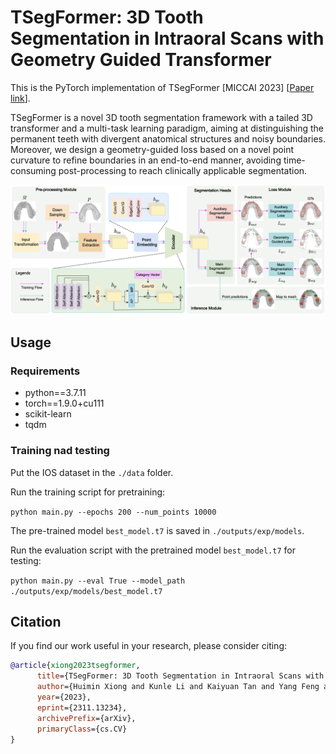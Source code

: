# TSegFormer: 3D Tooth Segmentation in Intraoral Scans with Geometry Guided Transformer

This is the PyTorch implementation of TSegFormer [MICCAI 2023] [[Paper link](https://link.springer.com/chapter/10.1007/978-3-031-43987-2_41)]. 

TSegFormer is a novel 3D tooth segmentation framework with a tailed 3D transformer and a multi-task learning paradigm, 
aiming at distinguishing the permanent teeth with divergent anatomical structures and noisy boundaries. Moreover, we 
design a geometry-guided loss based on a novel point curvature to refine boundaries in an end-to-end manner, avoiding 
time-consuming post-processing to reach clinically applicable segmentation.

![avatar](pipeline.png)

## Usage

### Requirements

* python==3.7.11
* torch==1.9.0+cu111
* scikit-learn
* tqdm

### Training nad testing 
Put the IOS dataset in the `./data` folder.  

Run the training script for pretraining:

`python main.py --epochs 200 --num_points 10000`

The pre-trained model `best_model.t7` is saved in `./outputs/exp/models`.  

Run the evaluation script with the pretrained model `best_model.t7` for testing:

`python main.py --eval True --model_path ./outputs/exp/models/best_model.t7`

## Citation

If you find our work useful in your research, please consider citing:

```bibtex
@article{xiong2023tsegformer,
      title={TSegFormer: 3D Tooth Segmentation in Intraoral Scans with Geometry Guided Transformer}, 
      author={Huimin Xiong and Kunle Li and Kaiyuan Tan and Yang Feng and Joey Tianyi Zhou and Jin Hao and Haochao Ying and Jian Wu and Zuozhu Liu},
      year={2023},
      eprint={2311.13234},
      archivePrefix={arXiv},
      primaryClass={cs.CV}
}


```